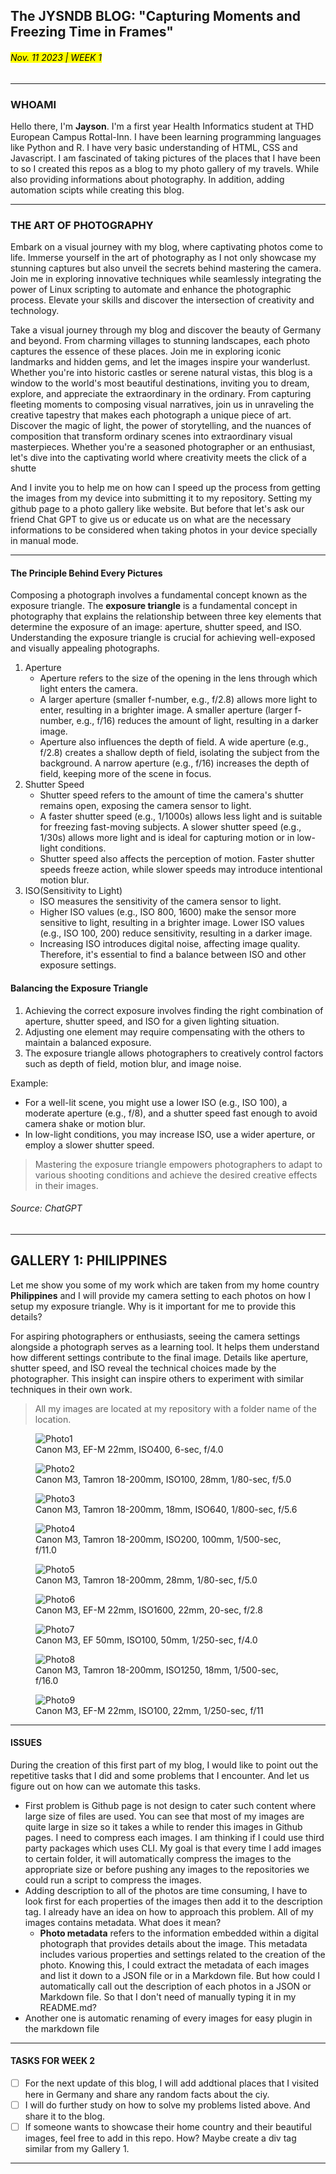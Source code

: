 ## The JYSNDB BLOG: "Capturing Moments and Freezing Time in Frames"

###### <mark>Nov. 11 2023 | WEEK 1</mark> 
______

### WHOAMI

Hello there, I'm **Jayson**. I'm a first year Health Informatics  student at THD European Campus Rottal-Inn. I have been learning programming languages like Python and R. I have very basic understanding of HTML, CSS and Javascript. I am fascinated of taking pictures of the places that I have been to so I created this repos as a blog to my photo gallery of my travels. While also providing  informations about photography. In addition, adding automation scipts while creating this blog.  

______ 

### THE ART OF PHOTOGRAPHY

Embark on a visual journey with my blog, where captivating photos come to life. Immerse yourself in the art of photography as I not only showcase my stunning captures but also unveil the secrets behind mastering the camera. Join me in exploring innovative techniques while seamlessly integrating the power of Linux scripting to automate and enhance the photographic process. Elevate your skills and discover the intersection of creativity and technology.

Take a visual journey through my blog and discover the beauty of Germany and beyond. From charming villages to stunning landscapes, each photo captures the essence of these places. Join me in exploring iconic landmarks and hidden gems, and let the images inspire your wanderlust. Whether you're into historic castles or serene natural vistas, this blog is a window to the world's most beautiful destinations, inviting you to dream, explore, and appreciate the extraordinary in the ordinary. From capturing fleeting moments to composing visual narratives, join us in unraveling the creative tapestry that makes each photograph a unique piece of art. Discover the magic of light, the power of storytelling, and the nuances of composition that transform ordinary scenes into extraordinary visual masterpieces. Whether you're a seasoned photographer or an enthusiast, let's dive into the captivating world where creativity meets the click of a shutte

And I invite you to help me on how can I speed up the process from getting the images from my device into submitting it to my repository. Setting my github page to a photo gallery like website.  But before that let's ask our friend Chat GPT to give us or educate us on what are the necessary informations to be considered when taking photos in your device specially in manual mode.

_____

#### The Principle Behind Every Pictures

Composing a photograph involves a fundamental concept known as the exposure triangle. The **exposure triangle** is a fundamental concept in photography that explains the relationship between three key elements that determine the exposure of an image: aperture, shutter speed, and ISO. Understanding the exposure triangle is crucial for achieving well-exposed and visually appealing photographs.

1. Aperture
	- Aperture refers to the size of the opening in the lens through which light enters the camera.
	- A larger aperture (smaller f-number, e.g., f/2.8) allows more light to enter, resulting in a brighter image. A smaller aperture (larger f-number, e.g., f/16) reduces the amount of light, resulting in a darker image.
	- Aperture also influences the depth of field. A wide aperture (e.g., f/2.8) creates a shallow depth of field, isolating the subject from the background. A narrow aperture (e.g., f/16) increases the depth of field, keeping more of the scene in focus.
2. Shutter Speed
	- Shutter speed refers to the amount of time the camera's shutter remains open, exposing the camera sensor to light.
	- A faster shutter speed (e.g., 1/1000s) allows less light and is suitable for freezing fast-moving subjects. A slower shutter speed (e.g., 1/30s) allows more light and is ideal for capturing motion or in low-light conditions.
	- Shutter speed also affects the perception of motion. Faster shutter speeds freeze action, while slower speeds may introduce intentional motion blur.
3. ISO(Sensitivity to Light)
	- ISO measures the sensitivity of the camera sensor to light.
	- Higher ISO values (e.g., ISO 800, 1600) make the sensor more sensitive to light, resulting in a brighter image. Lower ISO values (e.g., ISO 100, 200) reduce sensitivity, resulting in a darker image.
	- Increasing ISO introduces digital noise, affecting image quality. Therefore, it's essential to find a balance between ISO and other exposure settings.

#### Balancing the Exposure Triangle

1. Achieving the correct exposure involves finding the right combination of aperture, shutter speed, and ISO for a given lighting situation.
2. Adjusting one element may require compensating with the others to maintain a balanced exposure.
3. The exposure triangle allows photographers to creatively control factors such as depth of field, motion blur, and image noise.


Example: 

- For a well-lit scene, you might use a lower ISO (e.g., ISO 100), a moderate aperture (e.g., f/8), and a shutter speed fast enough to avoid camera shake or motion blur.
- In low-light conditions, you may increase ISO, use a wider aperture, or employ a slower shutter speed.

>Mastering the exposure triangle empowers photographers to adapt to various shooting conditions and achieve the desired creative effects in their images.
>

###### Source: ChatGPT
______

## GALLERY 1: PHILIPPINES

Let me show you some of my work which are taken from my home country **Philippines** and I will provide my camera setting to each photos  on how I setup my exposure triangle. Why is it important for me to provide this details? 

For aspiring photographers or enthusiasts, seeing the camera settings alongside a photograph serves as a learning tool. It helps them understand how different settings contribute to the final image.
Details like aperture, shutter speed, and ISO reveal the technical choices made by the photographer. This insight can inspire others to experiment with similar techniques in their own work.

>All my images are located at my repository with a folder  name  of the location.

<link rel="stylesheet" href="/Shutter101/css/photo-tile.css">
<div class="gallery">
	<figure>	
		<img src="/Shutter101/photos/photo1.jpg" alt="Photo1">
		<figcaption>Canon M3, EF-M 22mm, ISO400, 6-sec, f/4.0</figcaption>
	</figure>
	<figure>		
		<img src="/Shutter101/photos/photo2.jpg" alt="Photo2">
		<figcaption>Canon M3, Tamron 18-200mm, ISO100, 28mm, 1/80-sec, f/5.0</figcaption>
	</figure>
  	<figure>	
		<img src="/Shutter101/photos/photo3.jpg" alt="Photo3">
		<figcaption>Canon M3, Tamron 18-200mm, 18mm, ISO640,  1/800-sec, f/5.6</figcaption>
	</figure>
	<figure>	
		<img src="/Shutter101/photos/photo4.jpg" alt="Photo4">
		<figcaption>Canon M3, Tamron 18-200mm, ISO200, 100mm, 1/500-sec, f/11.0</figcaption>
  	</figure>
	<figure>	
		<img src="/Shutter101/photos/photo5.jpg" alt="Photo5">
		<figcaption>Canon M3, Tamron 18-200mm, 28mm, 1/80-sec, f/5.0</figcaption>
	</figure>
	<figure>	
		<img src="/Shutter101/photos/photo6.jpg" alt="Photo6">
		<figcaption>Canon M3, EF-M 22mm, ISO1600, 22mm, 20-sec, f/2.8</figcaption>
	</figure>
	<figure>	
		<img src="/Shutter101/photos/photo7.JPG" alt="Photo7">
		<figcaption>Canon M3, EF 50mm, ISO100, 50mm, 1/250-sec, f/4.0</figcaption>
	</figure> 
	<figure>	
		<img src="/Shutter101/photos/photo8.jpg" alt="Photo8">
		<figcaption>Canon M3, Tamron 18-200mm, ISO1250, 18mm, 1/500-sec, f/16.0</figcaption>
	</figure> 
	<figure>	
		<img src="/Shutter101/photos/photo9.jpg" alt="Photo9">
		<figcaption>Canon M3, EF-M 22mm, ISO100, 22mm, 1/250-sec, f/11</figcaption>
	</figure> 

</div>

______

#### ISSUES

During the creation of this first part of my blog, I would like to point out the repetitive tasks that I did and some problems that I encounter. And let us figure out on how can we automate this tasks. 

- First problem is Github page is not design to cater such content where large size of files are used. You can see that most of my images are quite large in size so it takes a while to render this images in Github pages. I need to compress each images.  I am thinking if I could use third party packages which uses CLI. My goal is that every time I add images to certain folder, it will automatically compress the images to the appropriate size or before pushing any images to the repositories we could run a script to compress the images.
- Adding description to all of the photos are time consuming, I have to look first for each properties of the images then add it to the description tag. I already have an idea on how to approach this problem. All of my images contains metadata. What does it mean?
	- **Photo metadata** refers to the information embedded within a digital photograph that provides details about the image. This metadata includes various properties and settings related to the creation of the photo. Knowing this, I could extract the metadata of each images and list it down to a JSON file or in a Markdown file. But how could I automatically call out the description of each photos in a JSON or Markdown file. So that I don't need of manually typing it in my README.md?
- Another one is automatic renaming  of every images for easy plugin in the markdown file 

______

#### TASKS FOR WEEK 2

- [ ]  For the next update of this blog, I will add addtional places that I visited here in Germany and share any random facts about the ciy. 
- [ ]  I will do further study on how to solve my problems listed above. And share it to the blog. 
- [ ]  If someone wants to showcase their home country and their beautiful images, feel free to add in this repo. How? Maybe create a div tag similar from my Gallery 1. 

______
